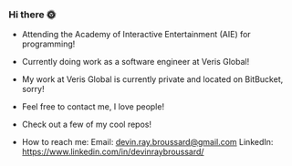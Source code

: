 ### Hi there 🌞
- Attending the Academy of Interactive Entertainment (AIE) for programming!
- Currently doing work as a software engineer at Veris Global!
- My work at Veris Global is currently private and located on BitBucket, sorry!
- Feel free to contact me, I love people!
- Check out a few of my cool repos!

- How to reach me:
Email: devin.ray.broussard@gmail.com
LinkedIn: https://www.linkedin.com/in/devinraybroussard/
